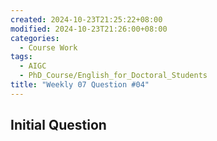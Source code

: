 ```yaml
---
created: 2024-10-23T21:25:22+08:00
modified: 2024-10-23T21:26:00+08:00
categories:
  - Course Work
tags:
  - AIGC
  - PhD_Course/English_for_Doctoral_Students
title: "Weekly 07 Question #04"
---
```


## Initial Question

